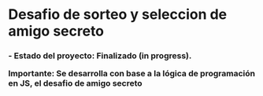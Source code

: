 <h1>Desafio de sorteo y seleccion de amigo secreto</h1>

<h3>- Estado del proyecto: Finalizado (in progress).

Importante: Se desarrolla con base a la lógica de programación en JS, el desafio de amigo secreto
